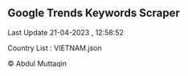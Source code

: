 

## Google Trends Keywords Scraper 
 
Last Update 21-04-2023 , 12:58:52

Country List :
VIETNAM.json



© Abdul Muttaqin 
